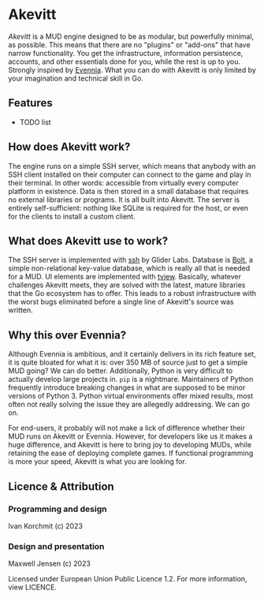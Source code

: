 # Akevitt

*Akevitt* is a MUD engine designed to be as modular, but powerfully minimal, as possible. This means that there are no
"plugins" or "add-ons" that have narrow functionality. You get the infrastructure, information persistence, accounts,
and other essentials done for you, while the rest is up to you. Strongly inspired by
[Evennia](https://github.com/evennia/evennia). What you can do with Akevitt is only limited by your imagination and
technical skill in Go.

## Features

- TODO list

## How does Akevitt work?

The engine runs on a simple SSH server, which means that anybody with an SSH client installed on their computer can
connect to the game and play in their terminal. In other words: accessible from virtually every computer platform in
existence. Data is then stored in a small database that requires no external libraries or programs. It is all built
into Akevitt. The server is entirely self-sufficient: nothing like SQLite is required for the host, or even for the
clients to install a custom client.

## What does Akevitt use to work?

The SSH server is implemented with [ssh](https://github.com/gliderlabs/ssh) by Glider Labs. Database is
[Bolt](https://github.com/boltdb/bolt), a simple non-relational key-value database, which is really all that is needed
for a MUD. UI elements are implemented with [tview](https://github.com/rivo/tview). Basically, whatever challenges
Akevitt meets, they are solved with the latest, mature libraries that the Go ecosystem has to offer. This leads to a
robust infrastructure with the worst bugs eliminated before a single line of Akevitt's source was written.

## Why this over Evennia?

Although Evennia is ambitious, and it certainly delivers in its rich feature set, it is quite bloated for what it is:
over 350 MB of source just to get a simple MUD going? We can do better. Additionally, Python is very difficult to
actually develop large projects in. `pip` is a nightmare. Maintainers of Python frequently introduce breaking changes
in what are supposed to be minor versions of Python 3. Python virtual environments offer mixed results, most often not
really solving the issue they are allegedly addressing. We can go on.

For end-users, it probably will not make a lick of difference whether their MUD runs on Akevitt or Evennia. However,
for developers like us it makes a huge difference, and Akevitt is here to bring joy to developing MUDs, while retaining
the ease of deploying complete games. If functional programming is more your speed, Akevitt is what you are looking
for.

## Licence & Attribution

### Programming and design

Ivan Korchmit (c) 2023

### Design and presentation

Maxwell Jensen (c) 2023

Licensed under European Union Public Licence 1.2. For more information, view LICENCE.
